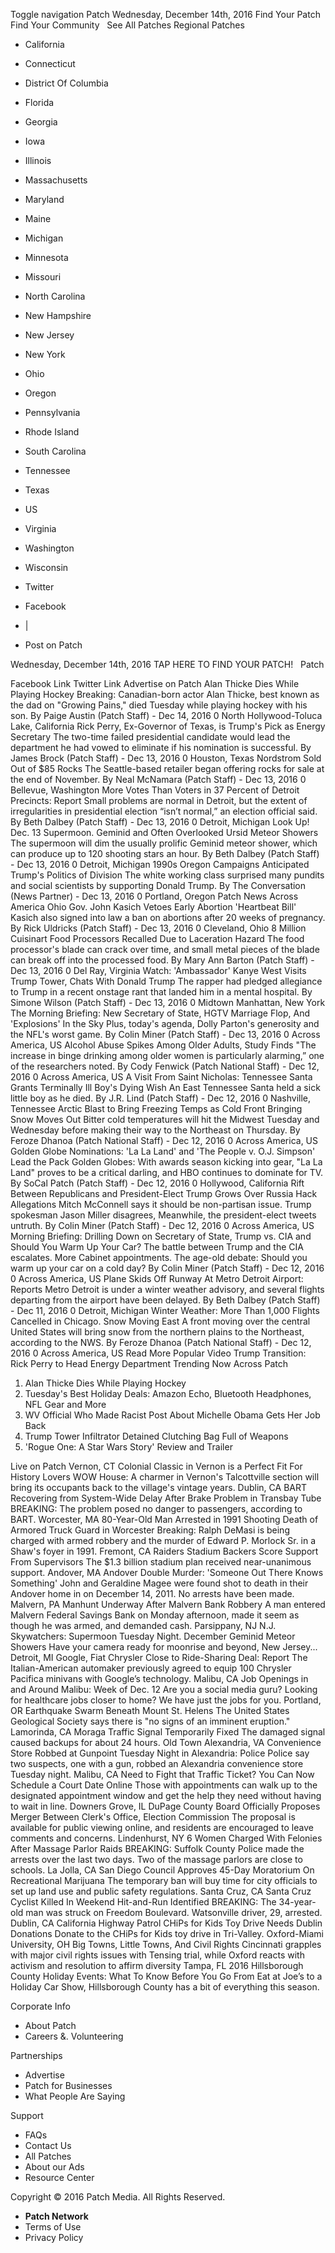 Toggle navigation Patch Wednesday, December 14th, 2016 Find Your Patch Find Your Community   See All Patches Regional Patches

*   California
*   Connecticut
*   District Of Columbia
*   Florida
*   Georgia
*   Iowa
*   Illinois
*   Massachusetts
*   Maryland
*   Maine
*   Michigan
*   Minnesota
*   Missouri
*   North Carolina
*   New Hampshire
*   New Jersey
*   New York
*   Ohio
*   Oregon
*   Pennsylvania
*   Rhode Island
*   South Carolina
*   Tennessee
*   Texas
*   US
*   Virginia
*   Washington
*   Wisconsin

*   Twitter
*   Facebook
*   |
*   Post on Patch

Wednesday, December 14th, 2016 TAP HERE TO FIND YOUR PATCH!   Patch

Facebook Link Twitter Link Advertise on Patch Alan Thicke Dies While Playing Hockey Breaking: Canadian-born actor Alan Thicke, best known as the dad on "Growing Pains," died Tuesday while playing hockey with his son. By Paige Austin (Patch Staff) - Dec 14, 2016 0 North Hollywood-Toluca Lake, California Rick Perry, Ex-Governor of Texas, is Trump's Pick as Energy Secretary The two-time failed presidential candidate would lead the department he had vowed to eliminate if his nomination is successful. By James Brock (Patch Staff) - Dec 13, 2016 0 Houston, Texas Nordstrom Sold Out of $85 Rocks The Seattle-based retailer began offering rocks for sale at the end of November. By Neal McNamara (Patch Staff) - Dec 13, 2016 0 Bellevue, Washington More Votes Than Voters in 37 Percent of Detroit Precincts: Report Small problems are normal in Detroit, but the extent of irregularities in presidential election “isn’t normal,” an election official said. By Beth Dalbey (Patch Staff) - Dec 13, 2016 0 Detroit, Michigan Look Up! Dec. 13 Supermoon. Geminid and Often Overlooked Ursid Meteor Showers The supermoon will dim the usually prolific Geminid meteor shower, which can produce up to 120 shooting stars an hour. By Beth Dalbey (Patch Staff) - Dec 13, 2016 0 Detroit, Michigan 1990s Oregon Campaigns Anticipated Trump's Politics of Division The white working class surprised many pundits and social scientists by supporting Donald Trump. By The Conversation (News Partner) - Dec 13, 2016 0 Portland, Oregon Patch News Across America Ohio Gov. John Kasich Vetoes Early Abortion 'Heartbeat Bill' Kasich also signed into law a ban on abortions after 20 weeks of pregnancy. By Rick Uldricks (Patch Staff) - Dec 13, 2016 0 Cleveland, Ohio 8 Million Cuisinart Food Processors Recalled Due to Laceration Hazard The food processor's blade can crack over time, and small metal pieces of the blade can break off into the processed food. By Mary Ann Barton (Patch Staff) - Dec 13, 2016 0 Del Ray, Virginia Watch: 'Ambassador' Kanye West Visits Trump Tower, Chats With Donald Trump The rapper had pledged allegiance to Trump in a recent onstage rant that landed him in a mental hospital. By Simone Wilson (Patch Staff) - Dec 13, 2016 0 Midtown Manhattan, New York The Morning Briefing: New Secretary of State, HGTV Marriage Flop, And 'Explosions' In the Sky Plus, today's agenda, Dolly Parton's generosity and the NFL's worst game. By Colin Miner (Patch Staff) - Dec 13, 2016 0 Across America, US Alcohol Abuse Spikes Among Older Adults, Study Finds "The increase in binge drinking among older women is particularly alarming,” one of the researchers noted. By Cody Fenwick (Patch National Staff) - Dec 12, 2016 0 Across America, US A Visit From Saint Nicholas: Tennessee Santa Grants Terminally Ill Boy's Dying Wish An East Tennessee Santa held a sick little boy as he died. By J.R. Lind (Patch Staff) - Dec 12, 2016 0 Nashville, Tennessee Arctic Blast to Bring Freezing Temps as Cold Front Bringing Snow Moves Out Bitter cold temperatures will hit the Midwest Tuesday and Wednesday before making their way to the Northeast on Thursday. By Feroze Dhanoa (Patch National Staff) - Dec 12, 2016 0 Across America, US Golden Globe Nominations: 'La La Land' and 'The People v. O.J. Simpson' Lead the Pack Golden Globes: With awards season kicking into gear, "La La Land" proves to be a critical darling, and HBO continues to dominate for TV. By SoCal Patch (Patch Staff) - Dec 12, 2016 0 Hollywood, California Rift Between Republicans and President-Elect Trump Grows Over Russia Hack Allegations Mitch McConnell says it should be non-partisan issue. Trump spokesman Jason Miller disagrees, Meanwhile, the president-elect tweets untruth. By Colin Miner (Patch Staff) - Dec 12, 2016 0 Across America, US Morning Briefing: Drilling Down on Secretary of State, Trump vs. CIA and Should You Warm Up Your Car? The battle between Trump and the CIA escalates. More Cabinet appointments. The age-old debate: Should you warm up your car on a cold day? By Colin Miner (Patch Staff) - Dec 12, 2016 0 Across America, US Plane Skids Off Runway At Metro Detroit Airport: Reports Metro Detroit is under a winter weather advisory, and several flights departing from the airport have been delayed. By Beth Dalbey (Patch Staff) - Dec 11, 2016 0 Detroit, Michigan Winter Weather: More Than 1,000 Flights Cancelled in Chicago. Snow Moving East A front moving over the central United States will bring snow from the northern plains to the Northeast, according to the NWS. By Feroze Dhanoa (Patch National Staff) - Dec 12, 2016 0 Across America, US Read More Popular Video Trump Transition: Rick Perry to Head Energy Department Trending Now Across Patch

1.  Alan Thicke Dies While Playing Hockey
2.  Tuesday's Best Holiday Deals: Amazon Echo, Bluetooth Headphones, NFL Gear and More
3.  WV Official Who Made Racist Post About Michelle Obama Gets Her Job Back
4.  Trump Tower Infiltrator Detained Clutching Bag Full of Weapons
5.  'Rogue One: A Star Wars Story' Review and Trailer

Live on Patch Vernon, CT Colonial Classic in Vernon is a Perfect Fit For History Lovers WOW House: A charmer in Vernon's Talcottville section will bring its occupants back to the village's vintage years. Dublin, CA BART Recovering from System-Wide Delay After Brake Problem in Transbay Tube BREAKING: The problem posed no danger to passengers, according to BART. Worcester, MA 80-Year-Old Man Arrested in 1991 Shooting Death of Armored Truck Guard in Worcester Breaking: Ralph DeMasi is being charged with armed robbery and the murder of Edward P. Morlock Sr. in a Shaw's foyer in 1991. Fremont, CA Raiders Stadium Backers Score Support From Supervisors The $1.3 billion stadium plan received near-unanimous support. Andover, MA Andover Double Murder: 'Someone Out There Knows Something' John and Geraldine Magee were found shot to death in their Andover home in on December 14, 2011. No arrests have been made. Malvern, PA Manhunt Underway After Malvern Bank Robbery A man entered Malvern Federal Savings Bank on Monday afternoon, made it seem as though he was armed, and demanded cash. Parsippany, NJ N.J. Skywatchers: Supermoon Tuesday Night. December Geminid Meteor Showers Have your camera ready for moonrise and beyond, New Jersey... Detroit, MI Google, Fiat Chrysler Close to Ride-Sharing Deal: Report The Italian-American automaker previously agreed to equip 100 Chrysler Pacifica minivans with Google’s technology. Malibu, CA Job Openings in and Around Malibu: Week of Dec. 12 Are you a social media guru? Looking for healthcare jobs closer to home? We have just the jobs for you. Portland, OR Earthquake Swarm Beneath Mount St. Helens The United States Geological Society says there is "no signs of an imminent eruption." Lamorinda, CA Moraga Traffic Signal Temporarily Fixed The damaged signal caused backups for about 24 hours. Old Town Alexandria, VA Convenience Store Robbed at Gunpoint Tuesday Night in Alexandria: Police Police say two suspects, one with a gun, robbed an Alexandria convenience store Tuesday night. Malibu, CA Need to Fight that Traffic Ticket? You Can Now Schedule a Court Date Online Those with appointments can walk up to the designated appointment window and get the help they need without having to wait in line. Downers Grove, IL DuPage County Board Officially Proposes Merger Between Clerk's Office, Election Commission The proposal is available for public viewing online, and residents are encouraged to leave comments and concerns. Lindenhurst, NY 6 Women Charged With Felonies After Massage Parlor Raids BREAKING: Suffolk County Police made the arrests over the last two days. Two of the massage parlors are close to schools. La Jolla, CA San Diego Council Approves 45-Day Moratorium On Recreational Marijuana The temporary ban will buy time for city officials to set up land use and public safety regulations. Santa Cruz, CA Santa Cruz Cyclist Killed In Weekend Hit-and-Run Identified BREAKING: The 34-year-old man was struck on Freedom Boulevard. Watsonville driver, 29, arrested. Dublin, CA California Highway Patrol CHiPs for Kids Toy Drive Needs Dublin Donations Donate to the CHiPs for Kids toy drive in Tri-Valley. Oxford-Miami University, OH Big Towns, Little Towns, And Civil Rights Cincinnati grapples with major civil rights issues with Tensing trial, while Oxford reacts with activism and resolution to affirm diversity Tampa, FL 2016 Hillsborough County Holiday Events: What To Know Before You Go From Eat at Joe’s to a Holiday Car Show, Hillsborough County has a bit of everything this season.

Corporate Info

*   About Patch
*   Careers &. Volunteering

Partnerships

*   Advertise
*   Patch for Businesses
*   What People Are Saying

Support

*   FAQs
*   Contact Us
*   All Patches
*   About our Ads
*   Resource Center

Copyright © 2016 Patch Media. All Rights Reserved.

*   **Patch Network**
*   Terms of Use
*   Privacy Policy